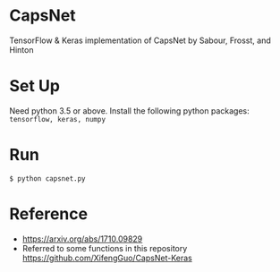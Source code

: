 # CapsNet
TensorFlow & Keras implementation of CapsNet by Sabour, Frosst, and Hinton

# Set Up
Need python 3.5 or above. Install the following python packages: `tensorflow, keras, numpy`

# Run
`$ python capsnet.py`

# Reference
* https://arxiv.org/abs/1710.09829
* Referred to some functions in this repository https://github.com/XifengGuo/CapsNet-Keras
